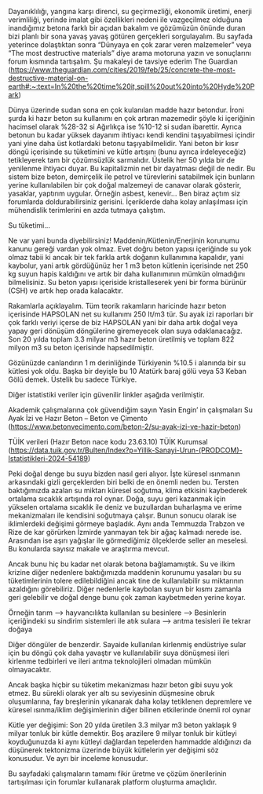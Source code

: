 Dayanıklılığı, yangına karşı direnci, su geçirmezliği, ekonomik üretimi, enerji verimliliği, yerinde imalat gibi özellikleri nedeni ile vazgeçilmez olduğuna inandığımız betona farklı bir açıdan bakalım ve gözümüzün önünde duran bizi planlı bir sona yavaş yavaş götüren gerçekleri sorgulayalım.
Bu sayfada yeterince dolaştıktan sonra “Dünyaya en çok zarar veren malzemeler” veya “The most destructive materials” diye arama motoruna yazın ve sonuçlarını forum kısmında tartışalım.
Şu makaleyi de tavsiye ederim The Guardian (https://www.theguardian.com/cities/2019/feb/25/concrete-the-most-destructive-material-on-earth#:~:text=In%20the%20time%20it,spill%20out%20into%20Hyde%20Park)

Dünya üzerinde sudan sona en çok kulanılan madde hazır betondur. İroni şurda ki hazır beton su kullanımı en çok artıran mazemedir şöyle ki içeriğinin hacimsel olarak %28-32 si Ağırlıkça ise %10-12 si sudan ibarettir.
Ayrıca betonun bu kadar yüksek dayanım ihtiyacı kendi kendini taşıyabilmesi içindir yani yine daha üst kotlardaki betonu taşıyabilmelidir. 
Yani beton bir kısır döngü içerisinde su tüketimini ve kütle artışını (bunu ayrıca irdeleyeceğiz) tetikleyerek tam bir çözümsüzlük sarmalıdır. Üstelik her 50 yılda bir de yenilenme ihtiyacı duyar.
Bu kapitalizmin net bir dayatması değil de nedir. Bu sistem bize beton, demirçelik ile petrol ve türevlerini satabilmek için bunların yerine kullanılabilen bir çok doğal malzemeyi de canavar olarak gösterir, yasaklar, yaptırım uygular. Örneğin asbest, kenevir… Ben biraz açtım siz forumlarda doldurabilirsiniz gerisini.
İçeriklerde daha kolay anlaşılması için mühendislik terimlerini en azda tutmaya çalıştım.

Su tüketimi…

Ne var yani bunda diyebilirsiniz! Maddenin/Kütlenin/Enerjinin korunumu kanunu gereği vardan yok olmaz. Evet doğru beton yapısı içeriğinde su yok olmaz tabii ki ancak bir tek farkla artık doğanın kullanımına kapalıdır, yani kaybolur, yani artık gördüğünüz her 1 m3 beton kütlenin içerisinde net 250 kg suyun hapis kaldığını ve artık bir daha kullanımının mümkün olmadığını bilmelisiniz.
Su beton yapısı içeriside kristalleserek yeni bir forma bürünür (CSH) ve artık hep orada kalacaktır. 

Rakamlarla açıklayalım. Tüm teorik rakamların haricinde hazır beton içerisinde HAPSOLAN net su kullanımı 250 lt/m3 tür. Su ayak izi raporları bir çok farklı veriyi içerse de biz HAPSOLAN yani bir daha artık doğal veya yapay geri dönüşüm döngülerine giremeyecek olan suya odaklanacağız. 
Son 20 yılda toplam 3.3 milyar m3 hazır beton üretilmiş ve toplam 822 milyon m3 su beton içerisinde hapsedilmiştir.

Gözünüzde canlandırın 1 m derinliğinde Türkiyenin %10.5 i alanında bir su kütlesi yok oldu. Başka bir deyişle bu 10 Atatürk baraj gölü veya 53 Keban Gölü demek. Üstelik bu sadece Türkiye.

Diğer istatistiki veriler için güvenilir linkler aşağıda verilmiştir.

Akademik çalışmalarına çok güvendiğim sayın Yasin Engin’ in çalışmaları
Su Ayak İzi ve Hazır Beton – Beton ve Çimento (https://www.betonvecimento.com/beton-2/su-ayak-izi-ve-hazir-beton)


TÜİK verileri (Hazır Beton nace kodu 23.63.10)
TÜİK Kurumsal (https://data.tuik.gov.tr/Bulten/Index?p=Yillik-Sanayi-Urun-(PRODCOM)-Istatistikleri-2024-54189)

Peki doğal denge bu suyu bizden nasıl geri alıyor. İşte küresel ısınmanın arkasındaki gizli gerçeklerden biri belki de en önemli neden bu. 
Tersten baktığımızda azalan su miktarı küresel soğutma, klima etkisini kaybederek ortalama sıcaklık artışında rol oynar. Doğa, suyu geri kazanmak için yükselen ortalama sıcaklık ile deniz ve buzullardan buharlaşma ve erime mekanizmaları ile kendisini soğutmaya çalışır. Bunun sonucu olarak ise iklimlerdeki değişimi görmeye başladık. Aynı anda Temmuzda Trabzon ve Rize de kar görürken İzmirde yanmayan tek bir ağaç kalmadı nerede ise. Arasından ise aşırı yağışlar ile görmediğimiz ölçeklerde seller an meselesi. Bu konularda sayısız makale ve araştırma mevcut.

Ancak bunu hiç bu kadar net olarak betona bağlamamıştık. Su ve ilkim krizine diğer nedenlere baktığımızda maddenin korunumu yasaları bu su tüketimlerinin tolere edilebildiğini ancak tine de kullanılabilir su miktarının azaldığını görebiliriz. Diğer nedenlerle kaybolan suyun bir kısmı zamanla geri gelebilir ve doğal denge bunu çok zaman kaybetmeden yerine koyar.

Örneğin tarım --> hayvancılıkta kullanılan su besinlere --> Besinlerin içeriğindeki su sindirim sistemleri ile atık sulara --> arıtma tesisleri ile tekrar doğaya


Diğer döngüler de benzerdir. Sayaide kullanılan kirlenmiş endüstriye sular için bu döngü çok daha yavaştır ve kullanılabilir suya dönüşmesi ileri kirlenme tedbirleri ve ileri arıtma teknolojileri olmadan mümkün olmayacaktır.


Ancak başka hiçbir su tüketim mekanizması hazır beton gibi suyu yok etmez. Bu sürekli olarak yer altı su seviyesinin düşmesine obruk oluşumlarına, fay breşlerinin yıkanarak daha kolay tetiklenen depremlere ve küresel ısınma/iklim değişimlerinin diğer bilinen etkilerinde önemli rol oynar

Kütle yer değişimi: Son 20 yılda üretilen 3.3 milyar m3 beton yaklaşık 9 milyar tonluk bir kütle demektir. Boş arazilere 9 milyar tonluk bir kütleyi koyduğunuzda ki aynı kütleyi dağlardan tepelerden hammadde aldığınızı da düşünerek tektonizma üzerinde büyük kütlelerin yer değişimi söz konusudur. Ve ayrı bir inceleme konusudur.

Bu sayfadaki çalışmaların tamamı fikir üretme ve çözüm önerilerinin tartışılması için forumlar kullanarak platform oluşturma amaçlıdır.


 



